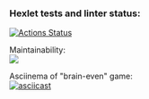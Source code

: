 ### Hexlet tests and linter status:

[![Actions Status](https://github.com/VolodiaKuz/frontend-project-44/actions/workflows/hexlet-check.yml/badge.svg)](https://github.com/VolodiaKuz/frontend-project-44/actions)

Maintainability:
<br>
<a href="https://codeclimate.com/github/VolodiaKuz/frontend-project-44/maintainability"><img src="https://api.codeclimate.com/v1/badges/feb9f6fc95757e3e45d3/maintainability" /></a>

Asciinema of "brain-even" game:
<br>
[![asciicast](https://asciinema.org/a/uvorsUetSeXoXvx5VXjQps1ey.svg)](https://asciinema.org/a/uvorsUetSeXoXvx5VXjQps1ey)
